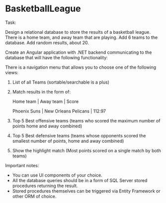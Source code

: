# BasketballLeague

Task:

Design a relational database to store the results of a basketball league. There is a home team, and away team that are playing.
Add 6 teams to the database.
Add random results, about 20.
 
Create an Angular application with .NET backend communicating to the database that will have the following functionality:
 
There is a navigation menu that allows you to choose one of the following views:
 
1. List of all Teams (sortable/searchable is a plus)
2. Match results in the form of:

   Home team    | Away team            | Score

   Phoenix Suns | New Orleans Pelicans | 112:97
 
3. Top 5 Best offensive teams (teams who scored the maximum number of points home and away combined)
4. Top 5 Best defensive teams (teams whose opponents scored the smallest number of points, home and away combined)
5. Show the highlight match (Most points scored on a single match by both teams)
 
Important notes:

- You can use UI components of your choice.
-	All the database queries should be in a form of SQL Server stored procedures returning the result.
-	Stored procedures themselves can be triggered via Entity Framework or other ORM of choice.
